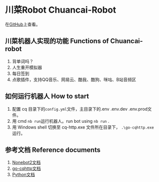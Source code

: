 ﻿# 川菜Robot Chuancai-Robot

在[GitHub](https://github.com/20myself22/Chuancai-Robot)上查看。

## 川菜机器人实现的功能 Functions of Chuancai-robot

1. 背单词吗？
2. 人生重开模拟器
3. 每日签到
4. 点歌插件，支持QQ音乐、网易云、酷我、酷狗、咪咕、B站音频区

## 如何运行机器人 How to start

1. 配置 cq 目录下的`config.yml`文件，主目录下的.env .env.dev .env.prod文件。
2. 用 cmd `nb run`运行机器人。run bot using `nb run` .
3. 用 Windows shell 切换至 cq-http.exe 文件所在目录下， `.\go-cqhttp.exe`运行。

## 参考文档 Reference documents

1. [Nonebot2文档](https://v2.nonebot.dev/)
2. [go-cqhttp文档](https://docs.go-cqhttp.org/)
3. [Python文档](https://www.python.org)
